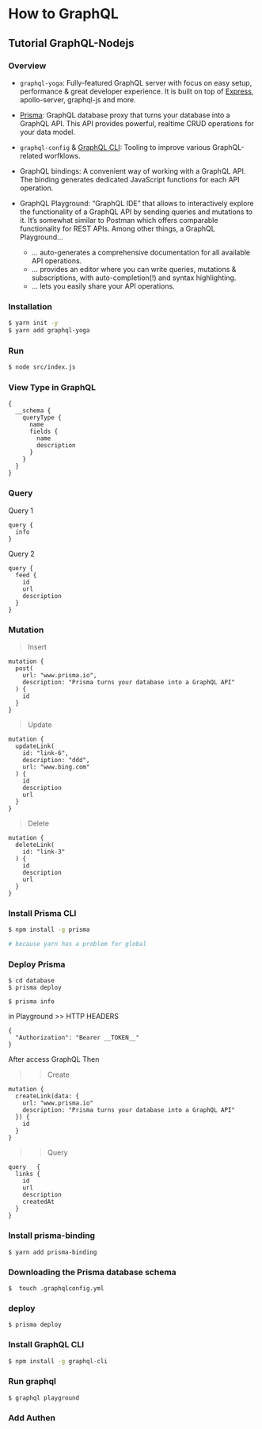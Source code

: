 # How to GraphQL 

## Tutorial GraphQL-Nodejs

### Overview

- `graphql-yoga`: Fully-featured GraphQL server with focus on easy setup, performance & great developer experience. It is built on top of [Express](https://expressjs.com/), apollo-server, graphql-js and more.
- [Prisma](https://www.prisma.io/): GraphQL database proxy that turns your database into a GraphQL API. This API provides powerful, realtime CRUD operations for your data model.
- `graphql-config` & [GraphQL CLI](https://github.com/graphql-cli/graphql-cli): Tooling to improve various GraphQL-related worfklows.
- GraphQL bindings: A convenient way of working with a GraphQL API. The binding generates dedicated JavaScript functions for each API operation.
- GraphQL Playground: “GraphQL IDE” that allows to interactively explore the functionality of a GraphQL API by sending queries and mutations to it. It’s somewhat similar to Postman which offers comparable functionality for REST APIs. Among other things, a GraphQL Playground…

    - … auto-generates a comprehensive documentation for all available API operations.
    - … provides an editor where you can write queries, mutations & subscriptions, with auto-completion(!) and syntax highlighting.
    - … lets you easily share your API operations.

### Installation

```sh
$ yarn init -y
$ yarn add graphql-yoga

```

### Run

```sh
$ node src/index.js
```

### View Type in GraphQL

```
{
  __schema {
    queryType {
      name
      fields {
        name
        description
      }
    }
  }
}
```

### Query

Query 1

```
query {
  info
}
```

Query 2

```
query {
  feed {
    id
    url
    description
  }
}
```

### Mutation

> Insert

```
mutation {
  post(
    url: "www.prisma.io",
    description: "Prisma turns your database into a GraphQL API"
  ) {
    id
  }
}
```

> Update

```
mutation {
  updateLink(
    id: "link-6",
  	description: "ddd",
    url: "www.bing.com"
  ) {
    id
    description
    url
  }
}
```

> Delete

```
mutation {
  deleteLink(
    id: "link-3"
  ) {
    id
    description
    url
  }
}
```

### Install Prisma CLI

```sh
$ npm install -g prisma

# because yarn has a problem for global
```

### Deploy Prisma

```
$ cd database
$ prisma deploy

$ prisma info
```

in Playground >> HTTP HEADERS

```
{
  "Authorization": "Bearer __TOKEN__"
}
```

After access GraphQL Then

>> Create 

```
mutation {
  createLink(data: {
    url: "www.prisma.io"
    description: "Prisma turns your database into a GraphQL API"
  }) {
    id
  }
}
```

>> Query

```
query	{
  links {
    id
    url
    description
    createdAt
  }
}
```

### Install prisma-binding

```
$ yarn add prisma-binding
```

### Downloading the Prisma database schema

```
$  touch .graphqlconfig.yml
```

### deploy

```
$ prisma deploy
```

### Install GraphQL CLI

```sh
$ npm install -g graphql-cli
```

### Run graphql

```sh
$ graphql playground
```

### Add Authen
